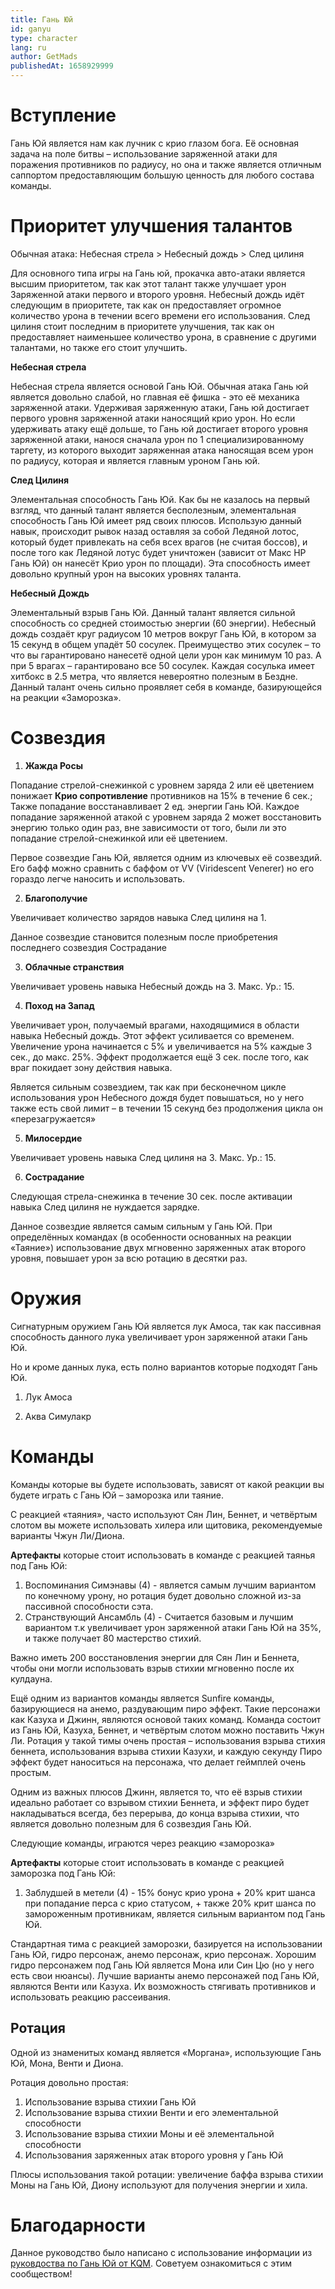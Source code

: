 ```yaml
---
title: Гань Юй
id: ganyu
type: character
lang: ru
author: GetMads
publishedAt: 1658929999
---
```


# Вступление

Гань Юй является нам как лучник с крио глазом бога. Её основная задача на поле битвы – использование заряженной атаки для поражения противников по радиусу, но она и также является отличным саппортом предоставляющим большую ценность для любого состава команды.

# Приоритет улучшения талантов

Обычная атака: Небесная стрела > Небесный дождь > След цилиня

Для основного типа игры на Гань юй, прокачка авто-атаки является высшим приоритетом, так как этот талант также улучшает урон Заряженной атаки первого и второго уровня. Небесный дождь идёт следующим в приоритете, так как он предоставляет огромное количество урона в течении всего времени его использования. След цилиня стоит последним в приоритете улучшения, так как он предоставляет наименьшее количество урона, в сравнение с другими талантами, но также его стоит улучшить.  
  

**Небесная стрела**

Небесная стрела является основой Гань Юй. Обычная атака Гань юй является довольно слабой, но главная её фишка - это её механика заряженной атаки. Удерживая заряженную атаки, Гань юй достигает первого уровня заряженной атаки наносящий крио урон. Но если удерживать атаку ещё дольше, то Гань юй достигает второго уровня заряженной атаки, нанося сначала урон по 1 специализированному таргету, из которого выходит заряженная атака наносящая всем урон по радиусу, которая и является главным уроном Гань юй.

**След Цилиня**

Элементальная способность Гань Юй. Как бы не казалось на первый взгляд, что данный талант является бесполезным, элементальная способность Гань Юй имеет ряд своих плюсов. Использую данный навык, происходит рывок назад оставляя за собой Ледяной лотос, который будет привлекать на себя всех врагов (не считая боссов), и после того как Ледяной лотус будет уничтожен (зависит от Макс HP Гань Юй) он нанесёт Крио урон по площади). Эта способность имеет довольно крупный урон на высоких уровнях таланта.

**Небесный Дождь**

Элементальный взрыв Гань Юй. Данный талант является сильной способность со средней стоимостью энергии (60 энергии). Небесный дождь создаёт круг радиусом 10 метров вокруг Гань Юй, в котором за 15 секунд в общем упадёт 50 сосулек. Преимущество этих сосулек – то что вы гарантировано нанесетё одной цели урон как минимум 10 раз. А при 5 врагах – гарантировано все 50 сосулек. Каждая сосулька имеет хитбокс в 2.5 метра, что является невероятно полезным в Бездне. Данный талант очень сильно проявляет себя в команде, базирующейся на реакции «Заморозка».

# Созвездия

1. **Жажда Росы**

  Попадание стрелой-снежинкой с уровнем заряда 2 или её цветением понижает **Крио сопротивление** противников на 15% в течение 6 сек.;
  Также попадание восстанавливает 2 ед. энергии Гань Юй. Каждое попадание заряженной атакой с уровнем заряда 2 может восстановить энергию только один раз, вне зависимости от того, были ли это попадание стрелой-снежинкой или её цветением.
  
  Первое созвездие Гань Юй, является одним из ключевых её созвездий. Его бафф можно сравнить с баффом от VV (Viridescent Venerer) но его гораздо легче наносить и использовать.

2. **Благополучие**

  Увеличивает количество зарядов навыка След цилиня на 1.
  
  Данное созвездие становится полезным после приобретения последнего созвездия Сострадание

3. **Облачные странствия**

  Увеличивает уровень навыка Небесный дождь на 3. Макс. Ур.: 15.

4. **Поход на Запад**

  Увеличивает урон, получаемый врагами, находящимися в области навыка Небесный дождь. Этот эффект усиливается со временем. Увеличение урона начинается с 5% и увеличивается на 5% каждые 3 сек., до макс. 25%.
  Эффект продолжается ещё 3 сек. после того, как враг покидает зону действия навыка.
  
  Является сильным созвездием, так как при бесконечном цикле использования урон Небесного дождя будет повышаться, но у него также есть свой лимит – в течении 15 секунд без продолжения цикла он «перезагружается»

5. **Милосердие**

  Увеличивает уровень навыка След цилиня на 3. Макс. Ур.: 15.

6. **Сострадание**

  Следующая стрела-снежинка в течение 30 сек. после активации навыка След цилиня не нуждается зарядке.
  
  Данное созвездие является самым сильным у Гань Юй. При определённых командах (в особенности основанных на реакции «Таяние») использование двух мгновенно заряженных атак второго уровня, повышает урон за всю ротацию в десятки раз.

# Оружия

Сигнатурным оружием Гань Юй является лук Амоса, так как пассивная способность данного лука увеличивает урон заряженной атаки Гань Юй.

Но и кроме данных лука, есть полно вариантов которые подходят Гань Юй.

1) Лук Амоса

2) Аква Симулакр

# Команды

Команды которые вы будете использовать, зависят от какой реакции вы будете играть с Гань Юй – заморозка или таяние.

С реакцией «таяния», часто используют Сян Лин, Беннет, и четвёртым слотом вы можете использовать хилера или щитовика, рекомендуемые варианты Чжун Ли/Диона.

**Артефакты** которые стоит использовать в команде с реакцией таянья под Гань Юй:

 1. Воспоминания Симэнавы (4) - является самым лучшим вариантом по конечному урону, но ротация будет довольно сложной из-за пассивной способности сэта.
 2. Странствующий Ансамбль (4) - Считается базовым и лучшим вариантом т.к увеличивает урон заряженной атаки Гань Юй на 35%, и также получает 80 мастерство стихий.

Важно иметь 200 восстановления энергии для Сян Лин и Беннета, чтобы они могли использовать взрыв стихии мгновенно после их кулдауна.

Ещё одним из вариантов команды является Sunfire команды, базирующиеся на анемо, раздувающим пиро эффект. Такие персонажи как Казуха и Джинн, являются основой таких команд. Команда состоит из Гань Юй, Казуха, Беннет, и четвёртым слотом можно поставить Чжун Ли. Ротация у такой тимы очень простая – использования взрыва стихия беннета, использования взрыва стихии Казухи, и каждую секунду Пиро эффект будет наноситься на персонажа, что делает геймплей очень простым.

Одним из важных плюсов Джинн, является то, что её взрыв стихии идеально работает со взрывом стихии Беннета, и эффект пиро будет накладываться всегда, без перерыва, до конца взрыва стихии, что является довольно полезным для 6 созвездия Гань Юй.

Следующие команды, играются через реакцию «заморозка»

**Артефакты** которые стоит использовать в команде с реакцией заморозка под Гань Юй:

 1. Заблудшей в метели (4) - 15% бонус крио урона + 20% крит шанса при попадание перса с крио статусом, + также 20% крит шанса по замороженным противникам, является сильным вариантом под Гань Юй.

Стандартная тима с реакцией заморозки, базируется на использовании Гань Юй, гидро персонаж, анемо персонаж, крио персонаж. Хорошим гидро персонажем под Гань Юй является Мона или Син Цю (но у него есть свои нюансы). Лучшие варианты анемо персонажей под Гань Юй, являются Венти или Казуха. Их возможность стягивать противников и использовать реакцию рассеивания.

## Ротация

Одной из знаменитых команд является «Моргана», использующие Гань Юй, Мона, Венти и Диона. 

Ротация довольно простая: 

 1. Использование взрыва стихии Гань Юй
 2. Использование взрыва стихии Венти и его элементальной способности 
 3. Использование взрыва стихии Моны и её элементальной способности 
 4. Использования заряженных атак второго уровня у Гань Юй 
 
Плюсы использования такой ротации: увеличение баффа взрыва стихии Моны на Гань Юй, Диону используют для получения энергии и хила.

# Благодарности

Данное руководство было написано с использование информации из [руковдоства по Гань Юй от KQM](https://keqingmains.com/ganyu/). Советуем ознакомиться с этим сообществом!